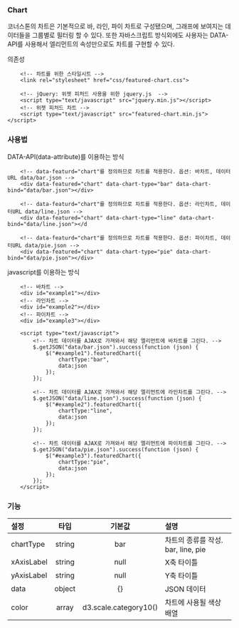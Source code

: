 <!--
layout: 'post'
section: 'Cornerstone Framework'
title: '차트'
outline: '차트'
date: '2012-11-16'
tagstr: 'widget'
subsection: 'Widget'
order: '[4, 4, 5]'
thumbnail: '4.4.05.chart.png'
-->

### Chart

코너스톤의 차트은 기본적으로 바, 라인, 파이 차트로 구성됐으며, 그래프에 보여지는 데이터들을 그룹별로 필터링 할 수 있다. 또한 자바스크립트 방식외에도
사용자는 DATA-API를 사용해서 엘리먼트의 속성만으로도 차트를 구현할 수 있다.

의존성

```
	<!-- 차트를 위한 스타일시트 -->
	<link rel="stylesheet" href="css/featured-chart.css">
	
	<!-- jQuery: 위젯 피처드 사용을 위한 jquery.js  -->
	<script type="text/javascript" src="jquery.min.js"></script>
	<!-- 위젯 피처드 차트 -->
	<script type="text/javascript" src="featured-chart.min.js"></script>
```

### 사용법

DATA-API(data-attribute)를 이용하는 방식

``` cm
	<!-- data-featurd="chart"를 정의하므로 차트를 적용한다. 옵션: 바차트, 데이터URL data/bar.json -->
    <div data-featured="chart" data-chart-type="bar" data-chart-bind="data/bar.json"></div>

	<!-- data-featurd="chart"를 정의하므로 차트를 적용한다. 옵션: 라인차트, 데이터URL data/line.json -->    
    <div data-featured="chart" data-chart-type="line" data-chart-bind="data/line.json"></d
    
	<!-- data-featurd="chart"를 정의하므로 차트를 적용한다. 옵션: 파이차트, 데이터URL data/pie.json -->
    <div data-featured="chart" data-chart-type="pie" data-chart-bind="data/pie.json"></div>
```

javascript를 이용하는 방식

``` cm
	<!-- 바차트 -->
    <div id="example1"></div>
    <!-- 라인차트 -->
    <div id="example2"></div>
	<!-- 파이차트 -->
    <div id="example3"></div>
    
    <script type="text/javascript">
    	<!-- 차트 데이터를 AJAX로 가져와서 해당 엘리먼트에 바차트를 그린다. -->
	    $.getJSON("data/bar.json").success(function (json) {
		    $("#example1").featuredChart({
			    chartType:"bar",
			    data:json
		    });
	    });
	    
	    <!-- 차트 데이터를 AJAX로 가져와서 해당 엘리먼트에 라인차트를 그린다. -->
		$.getJSON("data/line.json").success(function (json) {
		    $("#example2").featuredChart({
			    chartType:"line",
			    data:json
		    });
	    });
	    
	    <!-- 차트 데이터를 AJAX로 가져와서 해당 엘리먼트에 파이차트를 그린다. -->
		$.getJSON("data/pie.json").success(function (json) {
		    $("#example3").featuredChart({
			    chartType:"pie",
			    data:json
		    });
	    });
    </script>
```

### 기능

설정 | 타입 | 기본값 | 설명
:-- | :-: | :-: | :--
chartType | string | bar | 차트의 종류를 작성. bar, line, pie
xAxisLabel | string | null | X축 타이틀
yAxisLabel | string | null | Y축 타이틀
data | object | {} | JSON 데이터 
color | array | d3.scale.category10() | 차트에 사용될 색상 배열

